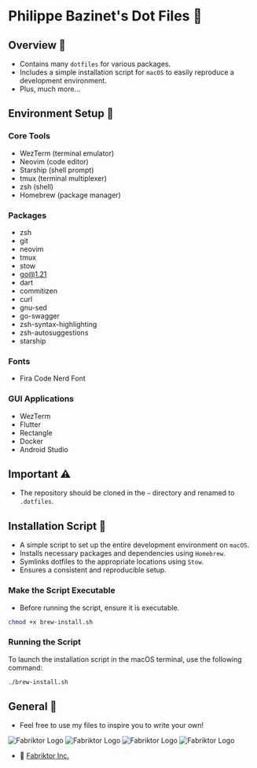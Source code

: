 # Philippe Bazinet's Dot Files 🔨

## Overview 📒

- Contains many `dotfiles` for various packages.
- Includes a simple installation script for `macOS`
  to easily reproduce a development environment.
- Plus, much more...

## Environment Setup 🔧

### Core Tools
- WezTerm (terminal emulator)
- Neovim (code editor)
- Starship (shell prompt)
- tmux (terminal multiplexer)
- zsh (shell)
- Homebrew (package manager)

### Packages
- zsh
- git
- neovim
- tmux
- stow
- go@1.21
- dart
- commitizen
- curl
- gnu-sed
- go-swagger
- zsh-syntax-highlighting
- zsh-autosuggestions
- starship

### Fonts
- Fira Code Nerd Font

### GUI Applications
- WezTerm
- Flutter
- Rectangle
- Docker
- Android Studio

## Important ⚠️

- The repository should be cloned in the `~` directory and renamed to `.dotfiles`.

## Installation Script 📜

- A simple script to set up the entire development environment on `macOS`.
- Installs necessary packages and dependencies using `Homebrew`.
- Symlinks dotfiles to the appropriate locations using `Stow`.
- Ensures a consistent and reproducible setup.

### Make the Script Executable

- Before running the script, ensure it is executable.

```bash
chmod +x brew-install.sh
```

### Running the Script

To launch the installation script in the macOS terminal, use the following command:

```bash
./brew-install.sh
```

## General 💬

- Feel free to use my files to inspire you to write your own!

![Fabriktor Logo](https://backend.fabriktor.com/filehub/img/gitlab/chubby.gif)
![Fabriktor Logo](https://backend.fabriktor.com/filehub/img/gitlab/screwdriver.gif)
![Fabriktor Logo](https://backend.fabriktor.com/filehub/img/gitlab/key.gif)
![Fabriktor Logo](https://backend.fabriktor.com/filehub/img/gitlab/boss.gif)

- 🔗 [Fabriktor Inc.](https://fabriktor.com)
